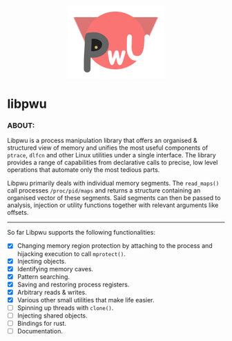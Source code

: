 <p align="center">
	<img src="logo.png">
</p>

# libpwu

### ABOUT:

Libpwu is a process manipulation library that offers an organised & structured 
view of memory and unifies the most useful components of `ptrace`, `dlfcn` and other 
Linux utilities under a single interface. The library provides a range of capabilities 
from declarative calls to precise, low level operations that automate only the most 
tedious parts.

Libpwu primarily deals with individual memory segments. The `read_maps()` call 
processes `/proc/pid/maps` and returns a structure containing an organised vector of 
these segments. Said segments can then be passed to analysis, injection or utility 
functions together with relevant arguments like offsets.

---

So far Libpwu supports the following functionalities:

- [x] Changing memory region protection by attaching to the process and hijacking 
      execution to call `mprotect()`.
- [x] Injecting objects.
- [x] Identifying memory caves.
- [x] Pattern searching.
- [x] Saving and restoring process registers.
- [x] Arbitrary reads & writes.
- [x] Various other small utilities that make life easier.
- [ ] Spinning up threads with `clone()`.
- [ ] Injecting shared objects.
- [ ] Bindings for rust.
- [ ] Documentation.
